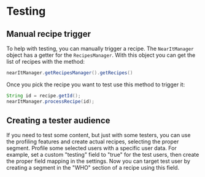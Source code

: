 # Testing

## Manual recipe trigger

To help with testing, you can manually trigger a recipe.
The `NearItManager` object has a getter for the `RecipesManager`. 
With this object you can get the list of recipes with the method:

```java
nearItManager.getRecipesManager().getRecipes()
```
Once you pick the recipe you want to test use this method to trigger it:

```java
String id = recipe.getId();
nearItManager.processRecipe(id);
```
## Creating a tester audience

If you need to test some content, but just with some testers, you can use the profiling features and create actual recipes, selecting the proper segment.
Profile some selected users with a specific user data. For example, set a custom "testing" field to "true" for the test users, then create the proper field mapping in the settings. Now you can target test user by creating a segment in the "WHO" section of a recipe using this field.
